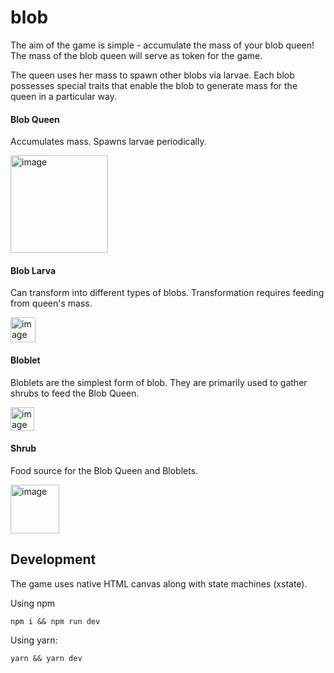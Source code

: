 # blob

The aim of the game is simple - accumulate the mass of your blob queen! The mass of the blob queen will serve as token for the game.

The queen uses her mass to spawn other blobs via larvae. Each blob possesses special traits that enable the blob to generate mass for the queen in a particular way.

#### Blob Queen

Accumulates mass. Spawns larvae periodically.

<img width="156" alt="image" src="https://user-images.githubusercontent.com/14039116/173327156-af7084d7-8cfc-4b50-85fa-4e03a8a7e1d1.png">

#### Blob Larva

Can transform into different types of blobs. Transformation requires feeding from queen's mass.

<img width="40" alt="image" src="https://user-images.githubusercontent.com/14039116/173329433-34a6ff61-8678-416f-b85a-908c03048e5a.png">

#### Bloblet

Bloblets are the simplest form of blob. They are primarily used to gather shrubs to feed the Blob Queen.

<img width="38" alt="image" src="https://user-images.githubusercontent.com/14039116/173329534-0fdb9db5-6380-47f8-81d4-0ed48ac4d9cc.png">

#### Shrub

Food source for the Blob Queen and Bloblets.

<img width="78" alt="image" src="https://user-images.githubusercontent.com/14039116/173342211-07b94382-fe18-4a4a-8620-0e2c2c7ff5ad.png">


## Development

The game uses native HTML canvas along with state machines (xstate). 

Using npm
```
npm i && npm run dev
```

Using yarn:
```
yarn && yarn dev
```



